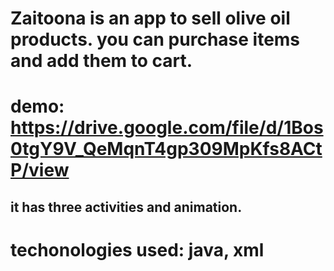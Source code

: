 # Zaitoona is an app to sell olive oil products. you can purchase items and add them to cart. 
# demo: https://drive.google.com/file/d/1Bos0tgY9V_QeMqnT4gp309MpKfs8ACtP/view
## it has three activities and animation. 
# techonologies used: java, xml
